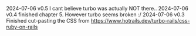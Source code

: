 
2024-07-06 v0.5 I cant believe turbo was actually NOT there..
2024-07-06 v0.4 finished chapter 5. However turbo seems broken :/
2024-07-06 v0.3 Finished cut-pasting the CSS from https://www.hotrails.dev/turbo-rails/css-ruby-on-rails
